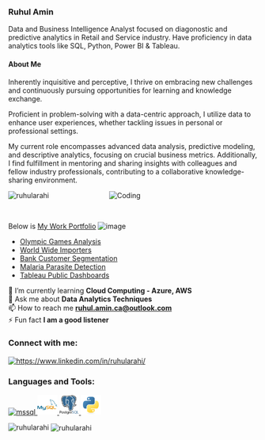 <h3 align="left">Ruhul Amin</h3>
Data and Business Intelligence Analyst focused on diagonostic and predictive analytics in Retail and Service industry. Have proficiency in data analytics tools like SQL, Python, Power BI & Tableau.
<h4 align="left">About Me</h4>

Inherently inquisitive and perceptive, I thrive on embracing new challenges and continuously pursuing opportunities for learning and knowledge exchange.

Proficient in problem-solving with a data-centric approach, I utilize data to enhance user experiences, whether tackling issues in personal or professional settings.

My current role encompasses advanced data analysis, predictive modeling, and descriptive analytics, focusing on crucial business metrics. Additionally, I find fulfillment in mentoring and sharing insights with colleagues and fellow industry professionals, contributing to a collaborative knowledge-sharing environment.

<img align="right" alt="Coding" width="300" src="https://images.unsplash.com/photo-1498050108023-c5249f4df085?ixlib=rb-4.0.3&ixid=MnwxMjA3fDB8MHxwaG90by1wYWdlfHx8fGVufDB8fHx8&auto=format&fit=crop&w=1172&q=80">

<p align="left"> <img src="https://komarev.com/ghpvc/?username=ruhularahi&label=Profile%20views&color=0e75b6&style=flat" alt="ruhularahi" /> </p>

<p align="left"> <a href="https://twitter.com/" target="blank"><img src="https://img.shields.io/twitter/follow/?logo=twitter&style=for-the-badge" alt="" /></a> </p>

Below is 
[My Work Portfolio](https://github.com/ruhularahi/Portfolio_Projects) ![image](https://user-images.githubusercontent.com/108262435/231363763-a9c6ad73-0012-4fb3-bc81-55a1ee57c46d.png) <br>

- [Olympic Games Analysis](https://github.com/ruhularahi/Portfolio_Projects/tree/main/Olympic%20Games%20Analysis)
- [World Wide Importers](https://github.com/ruhularahi/Portfolio_Projects/tree/main/World%20Wide%20Importers)
- [Bank Customer Segmentation](https://github.com/ruhularahi/Portfolio_Projects/tree/main/Bank%20Customer%20Segmentation)
- [Malaria Parasite Detection](https://olympus.mygreatlearning.com/eportfolio)
- [Tableau Public Dashboards](https://public.tableau.com/app/profile/ruhul.amin2756/vizzes)

🌱 I’m currently learning **Cloud Computing - Azure, AWS** <br>
💬 Ask me about **Data Analytics Techniques**   <br>
📫 How to reach me **ruhul.amin.ca@outlook.com** <br>
⚡ Fun fact **I am a good listener**

<h3 align="left">Connect with me:</h3>
<p align="left">
<a href="https://linkedin.com/in/https://www.linkedin.com/in/ruhularahi/" target="blank"><img align="center" src="https://raw.githubusercontent.com/rahuldkjain/github-profile-readme-generator/master/src/images/icons/Social/linked-in-alt.svg" alt="https://www.linkedin.com/in/ruhularahi/" height="30" width="40" /></a>
</p>

<h3 align="left">Languages and Tools:</h3>
<p align="left"> <a href="https://www.microsoft.com/en-us/sql-server" target="_blank" rel="noreferrer"> <img src="https://www.svgrepo.com/show/303229/microsoft-sql-server-logo.svg" alt="mssql" width="40" height="40"/> </a> <a href="https://www.mysql.com/" target="_blank" rel="noreferrer"> <img src="https://raw.githubusercontent.com/devicons/devicon/master/icons/mysql/mysql-original-wordmark.svg" alt="mysql" width="40" height="40"/> </a> <a href="https://www.postgresql.org" target="_blank" rel="noreferrer"> <img src="https://raw.githubusercontent.com/devicons/devicon/master/icons/postgresql/postgresql-original-wordmark.svg" alt="postgresql" width="40" height="40"/> </a> <a href="https://www.python.org" target="_blank" rel="noreferrer"> <img src="https://raw.githubusercontent.com/devicons/devicon/master/icons/python/python-original.svg" alt="python" width="40" height="40"/> </a> </p>

<p><img align="left" src="https://github-readme-stats.vercel.app/api/top-langs?username=ruhularahi&show_icons=true&locale=en&layout=compact" alt="ruhularahi" /></p>

<p>&nbsp;<img align="center" src="https://github-readme-stats.vercel.app/api?username=ruhularahi&show_icons=true&locale=en" alt="ruhularahi" /></p>
